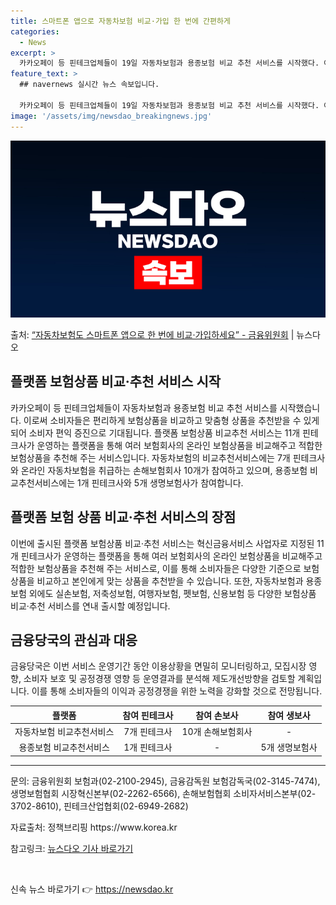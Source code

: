 ```yaml
---
title: 스마트폰 앱으로 자동차보험 비교·가입 한 번에 간편하게
categories:
  - News
excerpt: >
  카카오페이 등 핀테크업체들이 19일 자동차보험과 용종보험 비교 추천 서비스를 시작했다. 여러 보험회사의 상품…
feature_text: >
  ## navernews 실시간 뉴스 속보입니다.

  카카오페이 등 핀테크업체들이 19일 자동차보험과 용종보험 비교 추천 서비스를 시작했다. 여러 보험회사의 상품…
image: '/assets/img/newsdao_breakingnews.jpg'
---
```


![뉴스다오 속보](/assets/img/newsdao_breakingnews.jpg)

<p>출처: <a href="https://newsdao.kr/3041" rel="dofollow">“자동차보험도 스마트폰 앱으로 한 번에 비교·가입하세요” - 금융위원회</a> | 뉴스다오</p>

<h2 data-ke-size="size26">플랫폼 보험상품 비교·추천 서비스 시작</h2>
<p data-ke-size="size16">카카오페이 등 핀테크업체들이 자동차보험과 용종보험 비교 추천 서비스를 시작했습니다. 이로써 소비자들은 편리하게 보험상품을 비교하고 맞춤형 상품을 추천받을 수 있게 되어 소비자 편익 증진으로 기대됩니다. 플랫폼 보험상품 비교추천 서비스는 11개 핀테크사가 운영하는 플랫폼을 통해 여러 보험회사의 온라인 보험상품을 비교해주고 적합한 보험상품을 추천해 주는 서비스입니다. 자동차보험의 비교추천서비스에는 7개 핀테크사와 온라인 자동차보험을 취급하는 손해보험회사 10개가 참여하고 있으며, 용종보험 비교추천서비스에는 1개 핀테크사와 5개 생명보험사가 참여합니다.</p>

<h2 data-ke-size="size26">플랫폼 보험 상품 비교·추천 서비스의 장점</h2>
<p data-ke-size="size16">이번에 출시된 플랫폼 보험상품 비교·추천 서비스는 혁신금융서비스 사업자로 지정된 11개 핀테크사가 운영하는 플랫폼을 통해 여러 보험회사의 온라인 보험상품을 비교해주고 적합한 보험상품을 추천해 주는 서비스로, 이를 통해 소비자들은 다양한 기준으로 보험상품을 비교하고 본인에게 맞는 상품을 추천받을 수 있습니다. 또한, 자동차보험과 용종보험 외에도 실손보험, 저축성보험, 여행자보험, 펫보험, 신용보험 등 다양한 보험상품 비교·추천 서비스를 연내 출시할 예정입니다.</p>

<h2 data-ke-size="size26">금융당국의 관심과 대응</h2>
<p data-ke-size="size16">금융당국은 이번 서비스 운영기간 동안 이용상황을 면밀히 모니터링하고, 모집시장 영향, 소비자 보호 및 공정경쟁 영향 등 운영결과를 분석해 제도개선방향을 검토할 계획입니다. 이를 통해 소비자들의 이익과 공정경쟁을 위한 노력을 강화할 것으로 전망됩니다.</p>

<table>
	<thead>
		<tr>
			<th style="text-align: center;">플랫폼</th>
			<th style="text-align: center;">참여 핀테크사</th>
			<th style="text-align: center;">참여 손보사</th>
			<th style="text-align: center;">참여 생보사</th>
		</tr>
	</thead>
	<tbody>
		<tr>
			<td style="text-align: center;">자동차보험 비교추천서비스</td>
			<td style="text-align: center;">7개 핀테크사</td>
			<td style="text-align: center;">10개 손해보험회사</td>
			<td style="text-align: center;">-</td>
		</tr>
		<tr>
			<td style="text-align: center;">용종보험 비교추천서비스</td>
			<td style="text-align: center;">1개 핀테크사</td>
			<td style="text-align: center;">-</td>
			<td style="text-align: center;">5개 생명보험사</td>
		</tr>
	</tbody>
</table>

<hr>
<p data-ke-size="size16">문의: 금융위원회 보험과(02-2100-2945), 금융감독원 보험감독국(02-3145-7474), 생명보험협회 시장혁신본부(02-2262-6566), 손해보험협회 소비자서비스본부(02-3702-8610), 핀테크산업협회(02-6949-2682)</p>
<p data-ke-size="size16">자료출처: 정책브리핑 https://www.korea.kr</p>
<p data-ke-size="size16">참고링크: <a href="https://newsdao.kr/3041">뉴스다오 기사 바로가기</a></p>
<p data-ke-size="size16">&nbsp;</p> 

신속 뉴스 바로가기 👉 <a href="https://newsdao.kr" rel="dofollow">https://newsdao.kr</a>


